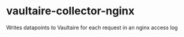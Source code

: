 vaultaire-collector-nginx
=========================

Writes datapoints to Vaultaire for each request in an nginx access log
